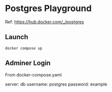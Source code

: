 Postgres Playground
===================

Ref: https://hub.docker.com/_/postgres

## Launch

```shell
docker compose up
```

## Adminer Login

From docker-compose.yaml

server: db
username: postgres
password: example


